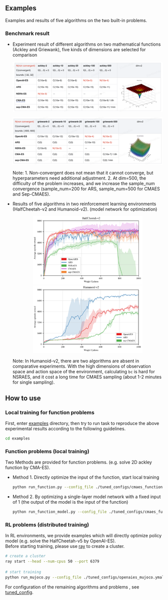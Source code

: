 
## Examples
Examples and results of five algorithms on the two built-in problems.
### Benchmark result
+ Experiment result of different algorithms on two mathematical functions (Ackley and Griewank), five kinds of dimensions are selected for comparison

    <p align="center">
    <img src=".results/ackley_results.png" alt="ackley_results">
    </p>
    <p align="center">
    <img src=".results/griewank_results.png" alt="griewank_results">
    </p>       

    Note: 1. Non-convergent does not mean that it cannot converge, but hyperparameters need additional adjustment. 2. At dim=500, the difficulty of the problem increases, and we increase the sample_num convergence (sample_num=200 for ARS, sample_num=500 for CMAES and Sep-CMAES).  

+ Results of five algorithms in two reinforcement learning environments (HalfCheetah-v2 and Humanoid-v2). (model network for optimization)

    <p align="center">
    <img src=".results/HalfCheetah-v2.png" width="350" alt="HalfCheetah-v2"/><img src=".results/Humanoid-v2.png" width="350" alt="Humanoid-v2"/>
    </p>

    Note: In Humanoid-v2, there are two algorithms are absent in comparative experiments. With the high dimensions of observation space and action space of the environment,  calculating `bc` is hard for NSRAES, and it cost a long time for CMAES sampling (about 1-2 minutes for single sampling).

## How to use
### Local training for function problems
First, enter [examples](../examples) directory, then try to run task to reproduce the above experimental results according to the following guidelines.
```bash
cd examples
```

### Function problems (local training)
Two Methods are provided for function problems. (e.g. solve 2D ackley function by CMA-ES).
- Method 1. Directly optimize the input of the function, start local training
    ```bash
    python run_function.py --config_file ./tuned_configs/cmaes_function.ymal
    ```
- Method 2. By optimizing a single-layer model network with a fixed input of 1 (the output of the model is the input of the function)
    ```bash
    python run_function_model.py --config_file ./tuned_configs/cmaes_function_model.ymal
    ```

### RL problems (distributed training)
In RL environments, we provide examples which will directly optimize policy model (e.g. solve the HalfCheetah-v5 by OpenAI-ES).  
Before starting training, please use [ray](https://docs.ray.io/en/latest/ray-core/starting-ray.html#starting-ray-via-the-cli-ray-start) to create a cluster.

```bash
# create a cluster
ray start --head --num-cpus 50 --port 6379

# start training
python run_mujoco.py --config_file ./tuned_configs/openaies_mujoco.ymal
```
For configuration of the remaining algorithms and problems
, see [tuned_config](./tuned_configs).
